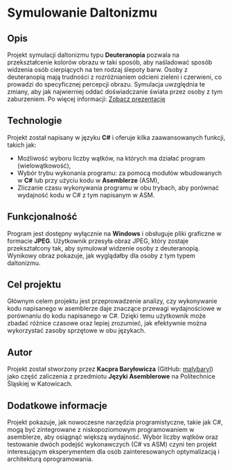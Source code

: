 # Symulowanie Daltonizmu

## Opis

Projekt symulacji daltonizmu typu **Deuteranopia** pozwala na przekształcenie kolorów obrazu w taki sposób, aby naśladować sposób widzenia osób cierpiących na ten rodzaj ślepoty barw. Osoby z deuteranopią mają trudności z rozróżnianiem odcieni zieleni i czerwieni, co prowadzi do specyficznej percepcji obrazu. Symulacja uwzględnia te zmiany, aby jak najwierniej oddać doświadczanie świata przez osoby z tym zaburzeniem.
Po więcej informacji: [Zobacz prezentację](Prezentacja/Prezentacja-Daltonizm-Projekt-JA-SEM.5-Kacper-Baryłowicz.pdf)

## Technologie

Projekt został napisany w języku **C#** i oferuje kilka zaawansowanych funkcji, takich jak:

- Możliwość wyboru liczby wątków, na których ma działać program (wielowątkowość),
- Wybór trybu wykonania programu: za pomocą modułów wbudowanych w **C#** lub przy użyciu kodu w **Asemblerze** (ASM),
- Zliczanie czasu wykonywania programu w obu trybach, aby porównać wydajność kodu w C# z tym napisanym w ASM.

## Funkcjonalność

Program jest dostępny wyłącznie na **Windows** i obsługuje pliki graficzne w formacie **JPEG**. Użytkownik przesyła obraz JPEG, który zostaje przekształcony tak, aby symulował widzenie osoby z deuteranopią. Wynikowy obraz pokazuje, jak wyglądałby dla osoby z tym typem daltonizmu.

## Cel projektu

Głównym celem projektu jest przeprowadzenie analizy, czy wykonywanie kodu napisanego w asemblerze daje znaczące przewagi wydajnościowe w porównaniu do kodu napisanego w C#. Dzięki temu użytkownik może zbadać różnice czasowe oraz lepiej zrozumieć, jak efektywnie można wykorzystać zasoby sprzętowe w obu językach.

## Autor

Projekt został stworzony przez **Kacpra Baryłowicza** (GitHub: [malybaryl](https://github.com/malybaryl)) jako część zaliczenia z przedmiotu **Języki Asemblerowe** na Politechnice Śląskiej w Katowicach.

## Dodatkowe informacje

Projekt pokazuje, jak nowoczesne narzędzia programistyczne, takie jak C#, mogą być zintegrowane z niskopoziomowym programowaniem w asemblerze, aby osiągnąć większą wydajność. Wybór liczby wątków oraz testowanie dwóch podejść wykonawczych (C# vs ASM) czyni ten projekt interesującym eksperymentem dla osób zainteresowanych optymalizacją i architekturą oprogramowania.

